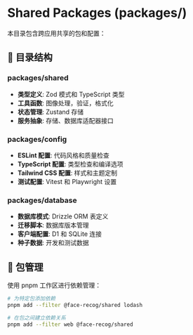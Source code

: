 # Shared Packages (packages/)

本目录包含跨应用共享的包和配置：

## 📁 目录结构

### packages/shared
- **类型定义**: Zod 模式和 TypeScript 类型
- **工具函数**: 图像处理，验证，格式化
- **状态管理**: Zustand 存储
- **服务抽象**: 存储、数据库适配器接口

### packages/config
- **ESLint 配置**: 代码风格和质量检查
- **TypeScript 配置**: 类型检查和编译选项
- **Tailwind CSS 配置**: 样式和主题定制
- **测试配置**: Vitest 和 Playwright 设置

### packages/database  
- **数据库模式**: Drizzle ORM 表定义
- **迁移脚本**: 数据库版本管理
- **客户端配置**: D1 和 SQLite 连接
- **种子数据**: 开发和测试数据

## 🔧 包管理

使用 pnpm 工作区进行依赖管理：

```bash
# 为特定包添加依赖
pnpm add --filter @face-recog/shared lodash

# 在包之间建立依赖关系
pnpm add --filter web @face-recog/shared
``` 